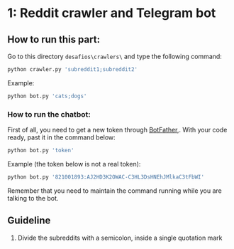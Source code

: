 # 1: Reddit crawler and Telegram bot

## How to run this part:

Go to this directory `desafios\crawlers\` and type the following command:

```python
python crawler.py 'subreddit1;subreddit2'
```
Example:
```python
python bot.py 'cats;dogs'
```
### How to run the chatbot:

First of all, you need to get a new token through [BotFather](https://telegram.me/botfather),.
With your code ready, past it in the command below:

```python
python bot.py 'token'
```
Example (the token below is not a real token):
```python
python bot.py '821001893:AJ2HD3K2OWAC-C3HL3DsHNEhJMlkaC3tFbWI'
```
Remember that you need to maintain the command running while you are talking to the bot.

## Guideline

1. Divide the subreddits with a semicolon, inside a single quotation mark
